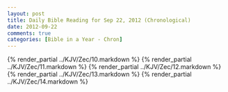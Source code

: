 ```yaml
---
layout: post
title: Daily Bible Reading for Sep 22, 2012 (Chronological)
date: 2012-09-22
comments: true
categories: [Bible in a Year - Chron]
---
```

{% render_partial ../KJV/Zec/10.markdown %}
{% render_partial ../KJV/Zec/11.markdown %}
{% render_partial ../KJV/Zec/12.markdown %}
{% render_partial ../KJV/Zec/13.markdown %}
{% render_partial ../KJV/Zec/14.markdown %}
